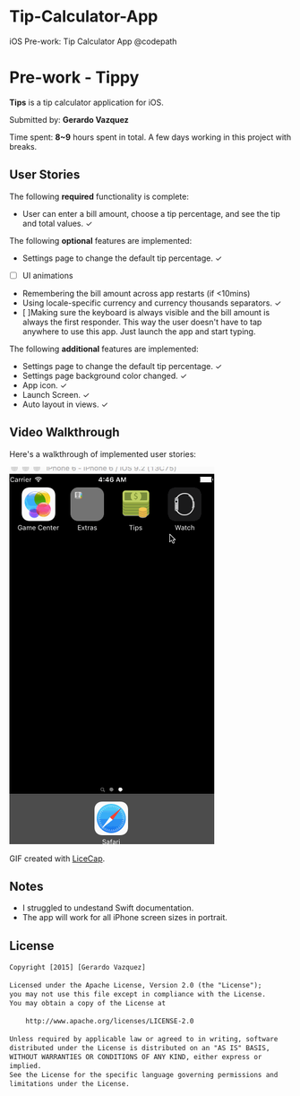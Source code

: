# Tip-Calculator-App
iOS Pre-work: Tip Calculator App @codepath


# Pre-work - Tippy

**Tips** is a tip calculator application for iOS.

Submitted by: **Gerardo Vazquez**

Time spent: **8~9** hours spent in total. A few days working in this project with breaks. 

## User Stories

The following **required** functionality is complete:
* User can enter a bill amount, choose a tip percentage, and see the tip and total values. ✓

The following **optional** features are implemented:
* Settings page to change the default tip percentage. ✓
* [ ] UI animations
* Remembering the bill amount across app restarts (if <10mins)
* Using locale-specific currency and currency thousands separators. ✓
* [ ]Making sure the keyboard is always visible and the bill amount is always the first responder. This way the user doesn't have to tap anywhere to use this app. Just launch the app and start typing.

The following **additional** features are implemented:
* Settings page to change the default tip percentage. ✓
* Settings page background color changed. ✓
* App icon. ✓
* Launch Screen. ✓
* Auto layout in views. ✓


## Video Walkthrough 

Here's a walkthrough of implemented user stories:

<img src='https://raw.githubusercontent.com/gvzq/Tip-Calculator-App/master/Animation.gif' title='Video Walkthrough' width='' alt='Video Walkthrough' />

GIF created with [LiceCap](http://www.cockos.com/licecap/).

## Notes

* I struggled to undestand Swift documentation.
* The app will work for all iPhone screen sizes in portrait. 


## License

    Copyright [2015] [Gerardo Vazquez]

    Licensed under the Apache License, Version 2.0 (the "License");
    you may not use this file except in compliance with the License.
    You may obtain a copy of the License at

        http://www.apache.org/licenses/LICENSE-2.0

    Unless required by applicable law or agreed to in writing, software
    distributed under the License is distributed on an "AS IS" BASIS,
    WITHOUT WARRANTIES OR CONDITIONS OF ANY KIND, either express or implied.
    See the License for the specific language governing permissions and
    limitations under the License.
